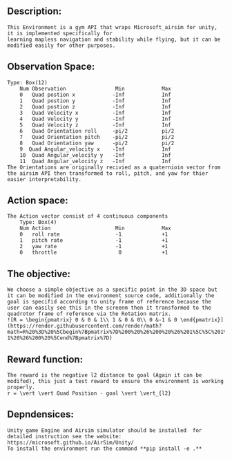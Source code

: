 ## Description:
	This Environment is a gym API that wraps Microsoft_airsim for unity, it is implemented specifically for 
	learning mapless navigation and stability while flying, but it can be modified easily for other purposes.

## Observation Space:
	Type: Box(12)
        Num Observation                Min            Max
        0   Quad postion x            -Inf            Inf
        1   Quad postion y            -Inf            Inf
        2   Quad postion z            -Inf            Inf
        3   Quad Velocity x           -Inf            Inf
        4   Quad Velocity y           -Inf            Inf
        5   Quad Velocity z           -Inf            Inf
        6   Quad Orientation roll     -pi/2           pi/2
        7   Quad Orientation pitch    -pi/2           pi/2
        8   Quad Orientation yaw      -pi/2           pi/2
        9  Quad Angular_velocity x    -Inf            Inf
        10  Quad Angular_velocity y   -Inf            Inf
        11  Quad Angular_velocity z   -Inf            Inf
    The Orientations are originally recivied as a quaternioin vector from the airsim API then transformed to roll, pitch, and yaw for thier easier interpretability.

## Action space:
	The Action vector consist of 4 continuous components
        Type: Box(4)                   
        Num Action                     Min            Max   
        0   roll rate                  -1             +1
        1   pitch rate                 -1             +1
        2   yaw rate                   -1             +1
        0   throttle                    0             +1

## The objective:
	We choose a simple objective as a specific point in the 3D space but it can be modified in the environment source code, additionally the goal is specifid according to unity frame of reference because the user can easily see this in the screenm then it transformed to the quadrotor frame of reference via the Rotation matrix.
	![R = \begin{pmatrix} 0 & 0 & 1\\ 1 & 0 & 0\\ 0 &-1 & 0 \end{pmatrix}](https://render.githubusercontent.com/render/math?math=R%20%3D%20%5Cbegin%7Bpmatrix%7D%200%20%26%200%20%26%201%5C%5C%201%20%26%200%20%26%200%5C%5C%200%20%26-1%20%26%200%20%5Cend%7Bpmatrix%7D)

## Reward function: 
	The reward is the negative l2 distance to goal (Again it can be modifed), this just a test reward to ensure the environment is working properly.
	r = \vert \vert Quad Position - goal \vert \vert_{l2}

## Depndensices:
    Unity game Engine and Airsim simulator should be installed  for detailed instruction see the website:
    https://microsoft.github.io/AirSim/Unity/
    To install the environment run the command **pip install -e .**


	

